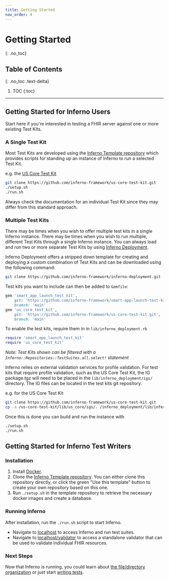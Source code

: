 ```yaml
---
title: Getting Started
nav_order: 4
---
```

# Getting Started
{: .no_toc}

## Table of Contents
{: .no_toc .text-delta}

1. TOC
{:toc}
---
## Getting Started for Inferno Users
Start here if you're interested in testing a FHIR server against one or more existing Test Kits.

### A Single Test Kit
Most Test Kits are developed using the [Inferno Template 
repository](https://github.com/inferno-framework/inferno-template) which provides scripts for standing up
an instance of Inferno to run a selected Test Kit.

e.g. the [US Core Test Kit](https://github.com/inferno-framework/us-core-test-kit)

```sh
git clone https://github.com/inferno-framework/us-core-test-kit.git
./setup.sh
./run.sh
```

Always check the documentation for an individual Test Kit since they may differ from this standard approach.

### Multiple Test Kits
There may be times when you wish to offer multiple test kits in a single Inferno instance. There may be times when you wish to run multiple, different Test Kits through a single Inferno instance. You can always load and run two or more separate Test Kits by using [Inferno Deployment](https://github.com/inferno-framework/inferno-deployment).

Inferno Deployment offers a stripped down template for creating and deploying a custom combination of Test Kits and can be downloaded using the following command:

```sh
git clone https://github.com/inferno-framework/inferno-deployment.git
```

Test kits you want to include can then be added to `Gemfile`:

```ruby
gem 'smart_app_launch_test_kit',
    git: 'https://github.com/inferno-framework/smart-app-launch-test-kit.git',
    branch: 'main'
gem 'us_core_test_kit',
    git: 'https://github.com/inferno-framework/us-core-test-kit.git',
    branch: 'main'
```

To enable the test kits, require them in in `lib/inferno_deployment.rb`

```ruby
require 'smart_app_launch_test_kit'
require 'us_core_test_kit'
```

_Note: Test Kits shown can be filtered with a `Inferno::Repositories::TestSuites.all.select!` statement_

Inferno relies on external validation services for profile validation. For test kits that require profile validation,
such as the US Core Test Kit, the IG package.tgz will need to be placed in the `lib/inferno_deployment/igs/` directory.
The IG files can be located in the test kits git repository.

e.g. for the US Core Test Kit
```sh
git clone https://github.com/inferno-framework/us-core-test-kit.git
cp -a /us-core-test-kit/lib/us_core/igs/. /inferno_deployment/lib/inferno_deployment/igs/
```

Once this is done you can build and run the instance with

```sh
./setup.sh
./run.sh
```

## Getting Started for Inferno Test Writers

### Installation
1. Install [Docker](https://www.docker.com/get-started).
1. Clone the [Inferno Template
   repository](https://github.com/inferno-framework/inferno-template). You can
   either clone this repository directly, or click the green "Use this template"
   button to create your own repository based on this one.
1. Run `./setup.sh` in the template repository to retrieve the necessary docker
   images and create a database.
   
### Running Inferno
After installation, run the `./run.sh` script to start Inferno.
- Navigate to [localhost](http://localhost) to access Inferno and run test
  suites.
- Navigate to [localhost/validator](http://localhost/validator) to access a
  standalone validator that can be used to validate individual FHIR resources.

### Next Steps
Now that Inferno is running, you could learn about [the file/directory
organization](/inferno-core/repo-layout-and-organization.html) or just start
[writing tests](/inferno-core/writing-tests).
